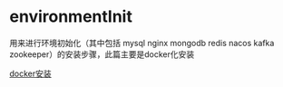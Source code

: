 # environmentInit
用来进行环境初始化（其中包括 mysql nginx mongodb redis nacos kafka zookeeper）的安装步骤，此篇主要是docker化安装


[docker安装]( https://github.com/ChengNJ/environmentInit/blob/master/docker%E5%AE%89%E8%A3%85.md)
